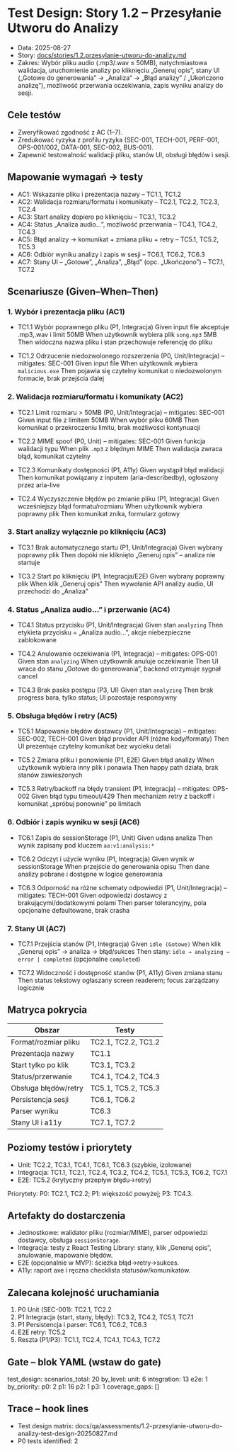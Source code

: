 <!-- Powered by BMAD™ Core -->

# Test Design: Story 1.2 – Przesyłanie Utworu do Analizy

- Data: 2025-08-27
- Story: [docs/stories/1.2.przesylanie-utworu-do-analizy.md](../stories/1.2.przesylanie-utworu-do-analizy.md)
- Zakres: Wybór pliku audio (.mp3/.wav ≤ 50MB), natychmiastowa walidacja, uruchomienie analizy po kliknięciu „Generuj opis”, stany UI („Gotowe do generowania” → „Analiza” → „Błąd analizy” / „Ukończono analizę”), możliwość przerwania oczekiwania, zapis wyniku analizy do sesji.

## Cele testów

- Zweryfikować zgodność z AC (1–7).
- Zredukować ryzyka z profilu ryzyka (SEC-001, TECH-001, PERF-001, OPS-001/002, DATA-001, SEC-002, BUS-001).
- Zapewnić testowalność walidacji pliku, stanów UI, obsługi błędów i sesji.

## Mapowanie wymagań → testy

- AC1: Wskazanie pliku i prezentacja nazwy – TC1.1, TC1.2
- AC2: Walidacja rozmiaru/formatu i komunikaty – TC2.1, TC2.2, TC2.3, TC2.4
- AC3: Start analizy dopiero po kliknięciu – TC3.1, TC3.2
- AC4: Status „Analiza audio…”, możliwość przerwania – TC4.1, TC4.2, TC4.3
- AC5: Błąd analizy → komunikat + zmiana pliku + retry – TC5.1, TC5.2, TC5.3
- AC6: Odbiór wyniku analizy i zapis w sesji – TC6.1, TC6.2, TC6.3
- AC7: Stany UI – „Gotowe”, „Analiza”, „Błąd” (opc. „Ukończono”) – TC7.1, TC7.2

## Scenariusze (Given–When–Then)

### 1. Wybór i prezentacja pliku (AC1)

- TC1.1 Wybór poprawnego pliku (P1, Integracja)
  Given input file akceptuje .mp3,.wav i limit 50MB
  When użytkownik wybiera plik `song.mp3` 5MB
  Then widoczna nazwa pliku i stan przechowuje referencję do pliku

- TC1.2 Odrzucenie niedozwolonego rozszerzenia (P0, Unit/Integracja) – mitigates: SEC-001
  Given input file
  When użytkownik wybiera `malicious.exe`
  Then pojawia się czytelny komunikat o niedozwolonym formacie, brak przejścia dalej

### 2. Walidacja rozmiaru/formatu i komunikaty (AC2)

- TC2.1 Limit rozmiaru > 50MB (P0, Unit/Integracja) – mitigates: SEC-001
  Given input file z limitem 50MB
  When wybór pliku 60MB
  Then komunikat o przekroczeniu limitu, brak możliwości kontynuacji

- TC2.2 MIME spoof (P0, Unit) – mitigates: SEC-001
  Given funkcja walidacji typu
  When plik `.mp3` z błędnym MIME
  Then walidacja zwraca błąd, komunikat czytelny

- TC2.3 Komunikaty dostępności (P1, A11y)
  Given wystąpił błąd walidacji
  Then komunikat powiązany z inputem (aria-describedby), ogłoszony przez aria-live

- TC2.4 Wyczyszczenie błędów po zmianie pliku (P1, Integracja)
  Given wcześniejszy błąd formatu/rozmiaru
  When użytkownik wybiera poprawny plik
  Then komunikat znika, formularz gotowy

### 3. Start analizy wyłącznie po kliknięciu (AC3)

- TC3.1 Brak automatycznego startu (P1, Unit/Integracja)
  Given wybrany poprawny plik
  Then dopóki nie kliknięto „Generuj opis” – analiza nie startuje

- TC3.2 Start po kliknięciu (P1, Integracja/E2E)
  Given wybrany poprawny plik
  When klik „Generuj opis”
  Then wywołanie API analizy audio, UI przechodzi do „Analiza”

### 4. Status „Analiza audio…” i przerwanie (AC4)

- TC4.1 Status przycisku (P1, Unit/Integracja)
  Given stan `analyzing`
  Then etykieta przycisku = „Analiza audio…”, akcje niebezpieczne zablokowane

- TC4.2 Anulowanie oczekiwania (P1, Integracja) – mitigates: OPS-001
  Given stan `analyzing`
  When użytkownik anuluje oczekiwanie
  Then UI wraca do stanu „Gotowe do generowania”, backend otrzymuje sygnał cancel

- TC4.3 Brak paska postępu (P3, UI)
  Given stan `analyzing`
  Then brak progress bara, tylko status; UI pozostaje responsywny

### 5. Obsługa błędów i retry (AC5)

- TC5.1 Mapowanie błędów dostawcy (P1, Unit/Integracja) – mitigates: SEC-002, TECH-001
  Given błąd provider API (różne kody/formaty)
  Then UI prezentuje czytelny komunikat bez wycieku detali

- TC5.2 Zmiana pliku i ponowienie (P1, E2E)
  Given błąd analizy
  When użytkownik wybiera inny plik i ponawia
  Then happy path działa, brak stanów zawieszonych

- TC5.3 Retry/backoff na błędy transient (P1, Integracja) – mitigates: OPS-002
  Given błąd typu timeout/429
  Then mechanizm retry z backoff i komunikat „spróbuj ponownie” po limitach

### 6. Odbiór i zapis wyniku w sesji (AC6)

- TC6.1 Zapis do sessionStorage (P1, Unit)
  Given udana analiza
  Then wynik zapisany pod kluczem `aa:v1:analysis:*`

- TC6.2 Odczyt i użycie wyniku (P1, Integracja)
  Given wynik w sessionStorage
  When przejście do generowania opisu
  Then dane analizy pobrane i dostępne w logice generowania

- TC6.3 Odporność na różne schematy odpowiedzi (P1, Unit/Integracja) – mitigates: TECH-001
  Given odpowiedzi dostawcy z brakującymi/dodatkowymi polami
  Then parser tolerancyjny, pola opcjonalne defaultowane, brak crasha

### 7. Stany UI (AC7)

- TC7.1 Przejścia stanów (P1, Integracja)
  Given `idle (Gotowe)`
  When klik „Generuj opis” → analiza → błąd/sukces
  Then stany: `idle → analyzing → error | completed` (opcjonalne `completed`)

- TC7.2 Widoczność i dostępność stanów (P1, A11y)
  Given zmiana stanu
  Then status tekstowy ogłaszany screen readerem; focus zarządzany logicznie

## Matryca pokrycia

| Obszar                 | Testy                                  |
| ---------------------- | -------------------------------------- |
| Format/rozmiar pliku   | TC2.1, TC2.2, TC1.2                    |
| Prezentacja nazwy      | TC1.1                                  |
| Start tylko po klik    | TC3.1, TC3.2                           |
| Status/przerwanie      | TC4.1, TC4.2, TC4.3                    |
| Obsługa błędów/retry   | TC5.1, TC5.2, TC5.3                    |
| Persistencja sesji     | TC6.1, TC6.2                           |
| Parser wyniku          | TC6.3                                  |
| Stany UI i a11y        | TC7.1, TC7.2                           |

## Poziomy testów i priorytety

- Unit: TC2.2, TC3.1, TC4.1, TC6.1, TC6.3 (szybkie, izolowane)
- Integracja: TC1.1, TC2.1, TC2.4, TC3.2, TC4.2, TC5.1, TC5.3, TC6.2, TC7.1
- E2E: TC5.2 (krytyczny przepływ błędu→retry)

Priorytety: P0: TC2.1, TC2.2; P1: większość powyżej; P3: TC4.3.

## Artefakty do dostarczenia

- Jednostkowe: walidator pliku (rozmiar/MIME), parser odpowiedzi dostawcy, obsługa `sessionStorage`.
- Integracja: testy z React Testing Library: stany, klik „Generuj opis”, anulowanie, mapowanie błędów.
- E2E (opcjonalnie w MVP): ścieżka błąd→retry→sukces.
- A11y: raport axe i ręczna checklista statusów/komunikatów.

## Zalecana kolejność uruchamiania

1) P0 Unit (SEC-001): TC2.1, TC2.2
2) P1 Integracja (start, stany, błędy): TC3.2, TC4.2, TC5.1, TC7.1
3) P1 Persistencja i parser: TC6.1, TC6.2, TC6.3
4) E2E retry: TC5.2
5) Reszta (P1/P3): TC1.1, TC2.4, TC4.1, TC4.3, TC7.2

## Gate – blok YAML (wstaw do gate)

test_design:
  scenarios_total: 20
  by_level:
    unit: 6
    integration: 13
    e2e: 1
  by_priority:
    p0: 2
    p1: 16
    p2: 1
    p3: 1
  coverage_gaps: []

## Trace – hook lines

- Test design matrix: docs/qa/assessments/1.2-przesylanie-utworu-do-analizy-test-design-20250827.md
- P0 tests identified: 2

